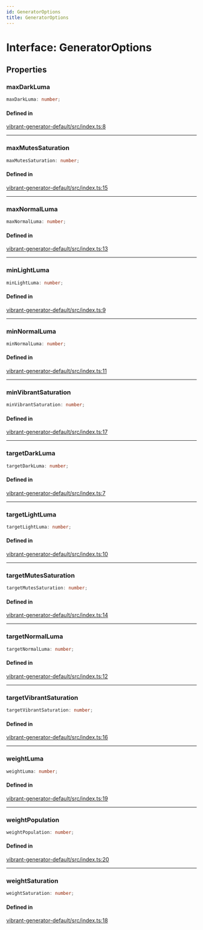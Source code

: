 ```yaml
---
id: GeneratorOptions
title: GeneratorOptions
---
```


# Interface: GeneratorOptions

## Properties

### maxDarkLuma

```ts
maxDarkLuma: number;
```

#### Defined in

[vibrant-generator-default/src/index.ts:8](https://github.com/Vibrant-Colors/node-vibrant/blob/main/packages/vibrant-generator-default/src/index.ts#L8)

***

### maxMutesSaturation

```ts
maxMutesSaturation: number;
```

#### Defined in

[vibrant-generator-default/src/index.ts:15](https://github.com/Vibrant-Colors/node-vibrant/blob/main/packages/vibrant-generator-default/src/index.ts#L15)

***

### maxNormalLuma

```ts
maxNormalLuma: number;
```

#### Defined in

[vibrant-generator-default/src/index.ts:13](https://github.com/Vibrant-Colors/node-vibrant/blob/main/packages/vibrant-generator-default/src/index.ts#L13)

***

### minLightLuma

```ts
minLightLuma: number;
```

#### Defined in

[vibrant-generator-default/src/index.ts:9](https://github.com/Vibrant-Colors/node-vibrant/blob/main/packages/vibrant-generator-default/src/index.ts#L9)

***

### minNormalLuma

```ts
minNormalLuma: number;
```

#### Defined in

[vibrant-generator-default/src/index.ts:11](https://github.com/Vibrant-Colors/node-vibrant/blob/main/packages/vibrant-generator-default/src/index.ts#L11)

***

### minVibrantSaturation

```ts
minVibrantSaturation: number;
```

#### Defined in

[vibrant-generator-default/src/index.ts:17](https://github.com/Vibrant-Colors/node-vibrant/blob/main/packages/vibrant-generator-default/src/index.ts#L17)

***

### targetDarkLuma

```ts
targetDarkLuma: number;
```

#### Defined in

[vibrant-generator-default/src/index.ts:7](https://github.com/Vibrant-Colors/node-vibrant/blob/main/packages/vibrant-generator-default/src/index.ts#L7)

***

### targetLightLuma

```ts
targetLightLuma: number;
```

#### Defined in

[vibrant-generator-default/src/index.ts:10](https://github.com/Vibrant-Colors/node-vibrant/blob/main/packages/vibrant-generator-default/src/index.ts#L10)

***

### targetMutesSaturation

```ts
targetMutesSaturation: number;
```

#### Defined in

[vibrant-generator-default/src/index.ts:14](https://github.com/Vibrant-Colors/node-vibrant/blob/main/packages/vibrant-generator-default/src/index.ts#L14)

***

### targetNormalLuma

```ts
targetNormalLuma: number;
```

#### Defined in

[vibrant-generator-default/src/index.ts:12](https://github.com/Vibrant-Colors/node-vibrant/blob/main/packages/vibrant-generator-default/src/index.ts#L12)

***

### targetVibrantSaturation

```ts
targetVibrantSaturation: number;
```

#### Defined in

[vibrant-generator-default/src/index.ts:16](https://github.com/Vibrant-Colors/node-vibrant/blob/main/packages/vibrant-generator-default/src/index.ts#L16)

***

### weightLuma

```ts
weightLuma: number;
```

#### Defined in

[vibrant-generator-default/src/index.ts:19](https://github.com/Vibrant-Colors/node-vibrant/blob/main/packages/vibrant-generator-default/src/index.ts#L19)

***

### weightPopulation

```ts
weightPopulation: number;
```

#### Defined in

[vibrant-generator-default/src/index.ts:20](https://github.com/Vibrant-Colors/node-vibrant/blob/main/packages/vibrant-generator-default/src/index.ts#L20)

***

### weightSaturation

```ts
weightSaturation: number;
```

#### Defined in

[vibrant-generator-default/src/index.ts:18](https://github.com/Vibrant-Colors/node-vibrant/blob/main/packages/vibrant-generator-default/src/index.ts#L18)
